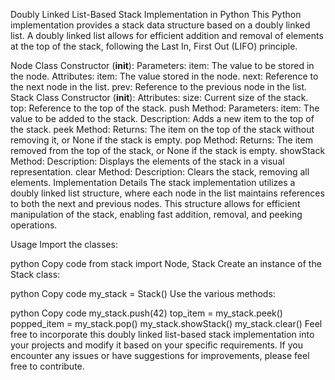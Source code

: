 Doubly Linked List-Based Stack Implementation in Python
This Python implementation provides a stack data structure based on a doubly linked list. A doubly linked list allows for efficient addition and removal of elements at the top of the stack, following the Last In, First Out (LIFO) principle.

Node Class
Constructor (__init__):
Parameters:
item: The value to be stored in the node.
Attributes:
item: The value stored in the node.
next: Reference to the next node in the list.
prev: Reference to the previous node in the list.
Stack Class
Constructor (__init__):
Attributes:
size: Current size of the stack.
top: Reference to the top of the stack.
push Method:
Parameters:
item: The value to be added to the stack.
Description:
Adds a new item to the top of the stack.
peek Method:
Returns:
The item on the top of the stack without removing it, or None if the stack is empty.
pop Method:
Returns:
The item removed from the top of the stack, or None if the stack is empty.
showStack Method:
Description:
Displays the elements of the stack in a visual representation.
clear Method:
Description:
Clears the stack, removing all elements.
Implementation Details
The stack implementation utilizes a doubly linked list structure, where each node in the list maintains references to both the next and previous nodes. This structure allows for efficient manipulation of the stack, enabling fast addition, removal, and peeking operations.

Usage
Import the classes:

python
Copy code
from stack import Node, Stack
Create an instance of the Stack class:

python
Copy code
my_stack = Stack()
Use the various methods:

python
Copy code
my_stack.push(42)
top_item = my_stack.peek()
popped_item = my_stack.pop()
my_stack.showStack()
my_stack.clear()
Feel free to incorporate this doubly linked list-based stack implementation into your projects and modify it based on your specific requirements. If you encounter any issues or have suggestions for improvements, please feel free to contribute.
